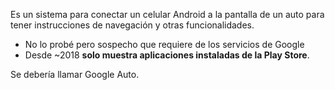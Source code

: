 Es un sistema para conectar un celular Android a la pantalla de un auto para tener instrucciones de navegación y otras funcionalidades.

-   No lo probé pero sospecho que requiere de los servicios de Google
-   Desde ~2018 **solo muestra aplicaciones instaladas de la Play Store**.

Se debería llamar Google Auto.

